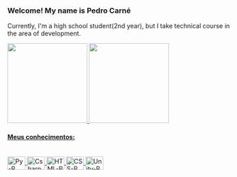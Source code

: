 ### Welcome! My name is Pedro Carné
<p>Currently, I'm a high school student(2nd year), but I take technical course in the area of development.</p>



<div align="left">
  <a href="https://github.com/pedroCConceicao">
  <img height="180em" src="https://github-readme-stats.vercel.app/api?username=pedroCConceicao&show_icons=true&theme=aura&include_all_commits=true&count_private=true"/>
  <img height="180em" src="https://github-readme-stats.vercel.app/api/top-langs/?username=pedroCConceicao&layout=compact&langs_count=7&theme=radical"/>
</div>
 
<h4>Meus conhecimentos:</h4>
<div><br>
  <img align="center" alt="Py-P" height="30" width="40" src="https://cdn.jsdelivr.net/gh/devicons/devicon/icons/python/python-original.svg">
  <img align="center" alt="Csharp-P" height="30" width="40" src="https://cdn.jsdelivr.net/gh/devicons/devicon/icons/csharp/csharp-original.svg">
  <img align="center" alt="HTML-P" height="30" width="40" src="https://cdn.jsdelivr.net/gh/devicons/devicon/icons/html5/html5-original.svg">
  <img align="center" alt="CSS-P" height="30" width="40" src="https://cdn.jsdelivr.net/gh/devicons/devicon/icons/css3/css3-original.svg">
  <img align="center" alt="Unity-P" height="30" width="40" src="https://cdn.jsdelivr.net/gh/devicons/devicon/icons/unity/unity-original.svg">
</div>  
  
##

  
<!--
**pedroCConceicao/pedroCConceicao** is a ✨ _special_ ✨ repository because its `README.md` (this file) appears on your GitHub profile.

Here are some ideas to get you started:

- 🔭 I’m currently working on ...
- 🌱 I’m currently learning ...
- 👯 I’m looking to collaborate on ...
- 🤔 I’m looking for help with ...
- 💬 Ask me about ...
- 📫 How to reach me: ...
- 😄 Pronouns: ...
- ⚡ Fun fact: ...as
-->

